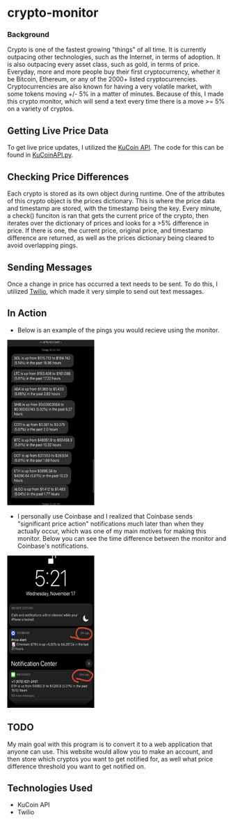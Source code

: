 # crypto-monitor

### Background
Crypto is one of the fastest growing "things" of all time. It is currently outpacing other technologies, such as the Internet, in terms of adoption. It is also outpacing every asset class, such as gold, in terms of price. Everyday, more and more people buy their first cryptocurrency, whether it be Bitcoin, Ethereum, or any of the 2000+ listed cryptocurrencies. Cryptocurrencies are also known for having a very volatile market, with some tokens moving +/- 5% in a matter of minutes. Because of this, I made this crypto monitor, which will send a text every time there is a move >= 5% on a variety of cryptos.

## Getting Live Price Data
To get live price updates, I utilized the [KuCoin API](https://docs.kucoin.com/). The code for this can be found in [KuCoinAPI.py](https://github.com/cezar-r/crypto-monitor/blob/main/src/KuCoinAPI.py).

## Checking Price Differences
Each crypto is stored as its own object during runtime. One of the attributes of this crypto object is the prices dictionary. This is where the price data and timestamp are stored, with the timestamp being the key. Every minute, a check() funciton is ran that gets the current price of the crypto, then iterates over the dictionary of prices and looks for a >5% difference in price. If there is one, the current price, original price, and timestamp difference are returned, as well as the prices dictionary being cleared to avoid overlapping pings.

## Sending Messages
Once a change in price has occurred a text needs to be sent. To do this, I utilized [Twilio](https://www.twilio.com/docs/usage/api), which made it very simple to send out text messages.

## In Action
 - Below is an example of the pings you would recieve using the monitor. 
<img src = "https://github.com/cezar-r/crypto-monitor/blob/main/monitor_ss.jpeg" width = 200 height = 380> 

 - I personally use Coinbase and I realized that Coinbase sends "significant price action" notifications much later than when they actually occur, which was one of my main motives for making this monitor. Below you can see the time difference between the monitor and Coinbase's notifications.
<img src = "https://github.com/cezar-r/crypto-monitor/blob/main/monitor_vs_coinbase.jpg" width = 200 height = 350> 


## TODO
My main goal with this program is to convert it to a web application that anyone can use. This website would allow you to make an account, and then store which cryptos you want to get notified for, as well what price difference threshold you want to get notified on.

## Technologies Used
 - KuCoin API
 - Twilio
